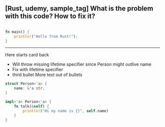 ## [Rust, udemy, sample_tag] What is the problem with this code? How to fix it?

```rust

fn main() {
    println!("Hello from Rust!"); 
}
```

---

Here starts card back
* Will throw missing lifetime specifier since Person might outlive name
* Fix with lifetime specifier
* third bullet
More text out of bullets

```rust
struct Person<'a> {
    name: &'a str,
}

impl<'a> Person<'a> {
    fn talk(&self) {
        println!("Hi my name is {}", self.name)
    }
}
```


